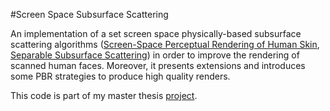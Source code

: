 #Screen Space Subsurface Scattering

An implementation of a set screen space physically-based subsurface scattering algorithms ([Screen-Space Perceptual Rendering of Human Skin](http://www.iryoku.com/sssss/), [Separable Subsurface Scattering](http://iryoku.com/separable-sss/)) in order to improve the rendering of scanned human faces.
Moreover, it presents extensions and introduces some PBR strategies to produce high quality renders.

This code is part of my master thesis [project](http://hdl.handle.net/2117/78280).
